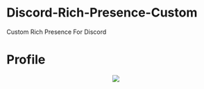 # Discord-Rich-Presence-Custom
Custom Rich Presence For Discord 

# Profile
<p align="center">
<img src="https://raw.githubusercontent.com/lib-Pluton/Discord-Rich-Presence-Custom/main/image/sa.png" /></p>
<br/><br/>


